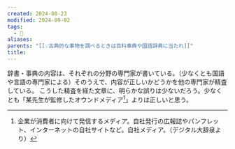 ```yaml
---
created: 2024-08-23
modified: 2024-09-02
tags:
  - 💭
aliases: 
parents: "[[💡古典的な事物を調べるときは百科事典や国語辞典に当たれ]]"
title: 
---
```

辞書・事典の内容は、それぞれの分野の専門家が書いている。（少なくとも国語や言語の専門家による）そのうえで、内容が正しいかどうかを他の専門家が精査している。
こうした精査を経た文章に、明らかな誤りは少ないだろう。少なくとも「某先生が監修したオウンドメディア[^owned]」よりは正しいと思う。

[^owned]: 企業が消費者に向けて発信するメディア。自社発行の広報誌やパンフレット、インターネットの自社サイトなど。自社メディア。（デジタル大辞泉より）